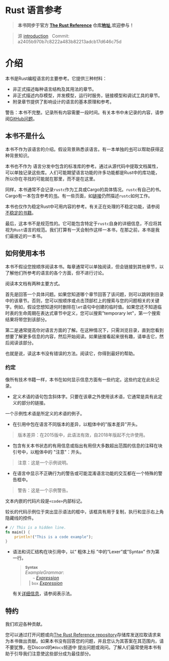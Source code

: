 # Rust 语言参考

> **本书同步于官方 [The Rust Reference](https://doc.rust-lang.org/reference/index.html) 仓库[地址](https://github.com/rust-lang-nursery/reference/),欢迎参与！**

> 源 [introduction](https://github.com/rust-lang-nursery/reference/blob/master/src/introduction.md) &nbsp; Commit: a2405b970b7c8222a483b82213adcb17d646c75d

# 介绍
本书是Rust编程语言的主要参考。它提供三种材料：

- 非正式描述每种语言结构及其用法的章节。
- 非正式描述内存模型，并发模型，运行时服务，链接模型和调试工具的章节。
- 附录章节提供了影响设计的语言的基本原理和参考。

警告：本书不完整。记录所有内容需要一段时间。有关本书中未记录的内容，请参阅[GitHub问题](https://github.com/rust-lang-nursery/reference/issues)。

## 本书不是什么

本书不作为该语言的介绍。假设背景熟悉该语言。有一本单独的[书](https://rustlang-cn.org/office/rust/book/)可以帮助获得这种背景知识。

本书也不作为 语言分发中包含的标准库的参考。通过从源代码中提取文档属性，可以单独记录这些库。人们可能期望语言功能的许多功能都是Rust中的库功能，所以你在寻找的可能就在那里，而不是在这里。

同样，本书通常不会记录`rustc`作为工具或Cargo的具体情况。`rustc`有自己的书。Cargo有一本包含参考的[书](https://rustlang-cn.org/office/rust/cargo/)。有一些页面，如[链接](https://rustlang-cn.org/office/rust/reference/linkage.html)仍然描述`rustc`如何工作。

本书也仅作为稳定Rust中可用内容的参考。有关正在处理的不稳定功能，请参阅[不稳定的书籍](https://doc.rust-lang.org/nightly/unstable-book/)。

最后，这本书不是规范性的。它可能包含特定于`rustc`自身的详细信息，不应将其视为`Rust`语言的规范。我们打算有一天会制作这样一本书，在那之前，本书是我们最接近的一本书。


## 如何使用本书

本书不假设您按顺序阅读本书。每章通常可以单独阅读，但会链接到其他章节，以了解他们所参考的语言的各个方面，但不进行讨论。

阅读本文档有两种主要方式。

首先是回答一个具体问题。如果您知道哪个章节回答了该问题，则可以跳转到目录中的该章节。否则，您可以按顺序或点击顶部栏上的搜索与您的问题相关的关键字。例如，假设您想知道何时删除在`let`语句中创建的临时值。如果您还不知道临时表的生命周期在表达式章节中定义，您可以搜索"temporary let"，第一个搜索结果将带您到该部分。

第二是通常提高你对语言方面的了解。在这种情况下，只需浏览目录，直到您看到想要了解更多信息的内容，然后开始阅读。如果链接看起来很有趣，请单击它，然后阅读该部分。

也就是说，读这本书没有错误的方法。阅读它，你得到最好的帮助。

### 约定

像所有技术书籍一样，本书在如何显示信息方面有一些约定。这些约定在此处记录。

- 定义术语的语句包含斜体字。只要在该章之外使用该术语，它通常是具有此定义的部分的链接。

一个示例性术语是所定义的术语的例子。

- 在引用中包在语言不同版本的差异，以粗体中的"版本差异"开头。

> 版本差异：在2015版中，此语法有效，自2018年版起不允许使用。

- 包含有关本书状态的有用信息或指出有用但大多数超出范围的信息的注释在块引号中，以粗体中的 "注意"：开头。

> 注意：这是一个示例说明。

- 在语言中显示不正确行为的警告或可能混淆语言功能的交互都在一个特殊的警告框中。

> 警告：这是一个示例警告。

文本内嵌的代码片段是`<code>`内部标记。

较长的代码示例位于突出显示语法的框中，该框具有用于复制，执行和显示右上角隐藏线的控件。

  ```rust
  # // This is a hidden line.
  fn main() {
      println!("This is a code example");
  }
  ```

* 语法和词汇结构在块引用中，以“ 粗体上标 ”中的“Lexer”或“Syntax” 作为第一行。

  > **<sup>Syntax</sup>**\
  > _ExampleGrammar_:\
  > &nbsp;&nbsp; &nbsp;&nbsp; `~` [_Expression_]\
  > &nbsp;&nbsp; | `box` [_Expression_]

  有关[详细信息]，请参阅表示法。

## 特约

我们欢迎各种贡献。

您可以通过打开问题或向[The Rust Reference repository]存储库发送拉取请求来为本书做出贡献。如果本书没有回答您的问题，并且您认为其答案在其范围内，请不要犹豫，在Discord的`#docs`频道中 提出问题或询问。了解人们最常使用本书有助于引导我们注意使这些部分成为最佳部分。


[The Rust Reference repository]: https://github.com/rust-lang-nursery/reference/
[_Expression_]: expressions.html
[详细信息]: notation.html
